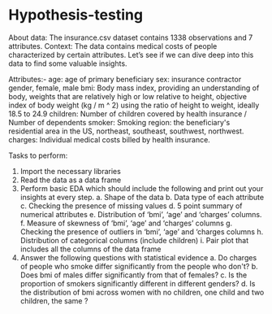 # Hypothesis-testing

About data:
The insurance.csv dataset contains 1338 observations and 7 attributes.
Context: The data contains medical costs of people characterized by certain attributes. Let’s see if
we can dive deep into this data to find some valuable insights.

Attributes:-
age: age of primary beneficiary 
sex: insurance contractor gender, female, male 
bmi: Body mass index, providing an understanding of body, weights that are relatively high or low 
relative to height, objective index of body weight (kg / m ^ 2) using the ratio of height to weight,
ideally 18.5 to 24.9 
children: Number of children covered by health insurance / Number of dependents
smoker: Smoking 
region: the beneficiary's residential area in the US, northeast, southeast, southwest, northwest. 
charges: Individual medical costs billed by health insurance. 

Tasks to perform:
1. Import the necessary libraries
2. Read the data as a data frame
3. Perform basic EDA which should include the following and print out your insights at every
step.
a. Shape of the data
b. Data type of each attribute
c. Checking the presence of missing values
d. 5 point summary of numerical attributes
e. Distribution of ‘bmi’, ‘age’ and ‘charges’ columns.
f. Measure of skewness of ‘bmi’, ‘age’ and ‘charges’ columns
g. Checking the presence of outliers in ‘bmi’, ‘age’ and ‘charges columns
h. Distribution of categorical columns (include children)
i. Pair plot that includes all the columns of the data frame
4. Answer the following questions with statistical evidence
a. Do charges of people who smoke differ significantly from the people who don't?
b. Does bmi of males differ significantly from that of females?
c. Is the proportion of smokers significantly different in different genders?
d. Is the distribution of bmi across women with no children, one child and two children,
the same ?

